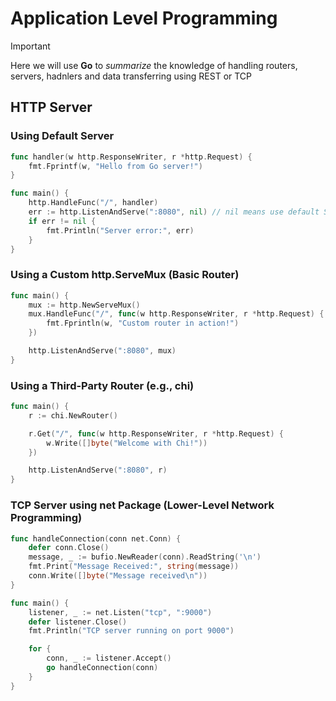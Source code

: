 # Application Level Programming

> [!IMPORTANT]
> Here we will use **Go** to *summarize* the knowledge of handling routers, servers, hadnlers and data transferring using REST or TCP

HTTP Server
-

### Using Default Server

```go
func handler(w http.ResponseWriter, r *http.Request) {
	fmt.Fprintf(w, "Hello from Go server!")
}

func main() {
	http.HandleFunc("/", handler)
	err := http.ListenAndServe(":8080", nil) // nil means use default ServeMux
	if err != nil {
		fmt.Println("Server error:", err)
	}
}
```

### Using a Custom http.ServeMux (Basic Router)

```go
func main() {
	mux := http.NewServeMux()
	mux.HandleFunc("/", func(w http.ResponseWriter, r *http.Request) {
		fmt.Fprintln(w, "Custom router in action!")
	})

	http.ListenAndServe(":8080", mux)
}
```

### Using a Third-Party Router (e.g., chi)

```go
func main() {
	r := chi.NewRouter()

	r.Get("/", func(w http.ResponseWriter, r *http.Request) {
		w.Write([]byte("Welcome with Chi!"))
	})

	http.ListenAndServe(":8080", r)
}
```

### TCP Server using net Package (Lower-Level Network Programming)

```go
func handleConnection(conn net.Conn) {
	defer conn.Close()
	message, _ := bufio.NewReader(conn).ReadString('\n')
	fmt.Print("Message Received:", string(message))
	conn.Write([]byte("Message received\n"))
}

func main() {
	listener, _ := net.Listen("tcp", ":9000")
	defer listener.Close()
	fmt.Println("TCP server running on port 9000")

	for {
		conn, _ := listener.Accept()
		go handleConnection(conn)
	}
}
```
